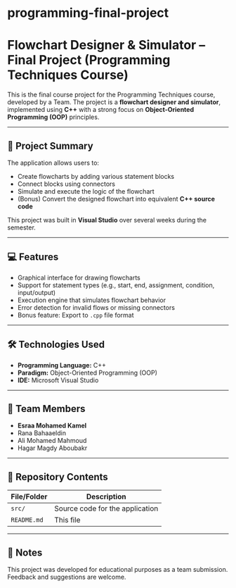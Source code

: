 # programming-final-project
# Flowchart Designer & Simulator – Final Project (Programming Techniques Course)

This is the final course project for the Programming Techniques course, developed by a Team. The project is a **flowchart designer and simulator**, implemented using **C++** with a strong focus on **Object-Oriented Programming (OOP)** principles.

---

## 🧠 Project Summary

The application allows users to:
- Create flowcharts by adding various statement blocks
- Connect blocks using connectors
- Simulate and execute the logic of the flowchart
- (Bonus) Convert the designed flowchart into equivalent **C++ source code**

This project was built in **Visual Studio** over several weeks during the semester.

---

## 💻 Features

- Graphical interface for drawing flowcharts
- Support for statement types (e.g., start, end, assignment, condition, input/output)
- Execution engine that simulates flowchart behavior
- Error detection for invalid flows or missing connectors
- Bonus feature: Export to `.cpp` file format

---

## 🛠️ Technologies Used

- **Programming Language:** C++
- **Paradigm:** Object-Oriented Programming (OOP)
- **IDE:** Microsoft Visual Studio

---

## 👥 Team Members

- **Esraa Mohamed Kamel**
- Rana Bahaaeldin
- Ali Mohamed Mahmoud
- Hagar Magdy Aboubakr

---

## 📁 Repository Contents

| File/Folder | Description |
|-------------|-------------|
| `src/` | Source code for the application |
| `README.md` | This file |

---

## 📌 Notes

This project was developed for educational purposes as a team submission. Feedback and suggestions are welcome.

